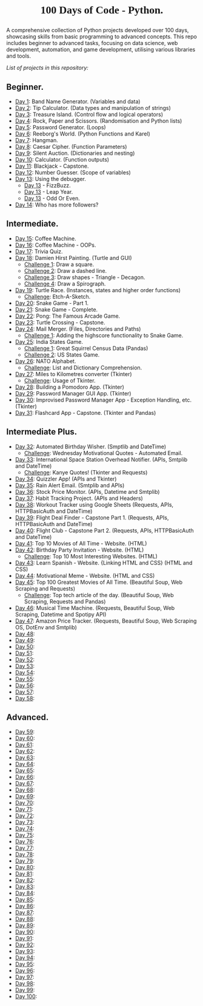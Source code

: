 # <p align="center" style="font-family: 'Palatino Linotype'; font-weight: bold">100 Days of Code - Python.</p>

<p>A comprehensive collection of Python projects developed over 100 days, showcasing skills from basic programming to 
advanced concepts. This repo includes beginner to advanced tasks, focusing on data science, web development, automation,
and game development, utilising various libraries and tools.</p>

<p style="font-style: italic">List of projects in this repository:</p>

## Beginner.
* [Day 1](Day1/Day1.py): Band Name Generator. (Variables and data)
* [Day 2](Day2/Day2.py): Tip Calculator. (Data types and manipulation of strings)
* [Day 3](Day3/Day3.py): Treasure Island. (Control flow and logical operators)
* [Day 4](Day4/Day4.py): Rock, Paper and Scissors. (Randomisation and Python lists)
* [Day 5](Day5/Day5.py): Password Generator. (Loops)
* [Day 6](Day6/Day6.py): Reeborg's World. (Python Functions and Karel)
* [Day 7](Day7/Day7.py): Hangman.
* [Day 8](Day8/Day8.py): Caesar Cipher. (Function Parameters)
* [Day 9](Day9/Day9.py): Silent Auction. (Dictionaries and nesting)
* [Day 10](Day10/Day10.py): Calculator. (Function outputs)
* [Day 11](Day11/Day11.py): Blackjack - Capstone.
* [Day 12](Day12/Day12.py): Number Guesser. (Scope of variables)
* [Day 13](Day13): Using the debugger.
  * [Day 13](Day13/Day13_Debugging_FizzBuzz.py) - FizzBuzz.
  * [Day 13](Day13/Day13_Debugging_LeapYear.py) - Leap Year.
  * [Day 13](Day13/Day13_Debugging_OddOrEven.py) - Odd Or Even.
* [Day 14](Day14/Day14.py): Who has more followers?

## Intermediate.
* [Day 15](Day15/Day15.py): Coffee Machine.
* [Day 16](Day16/Day16.py): Coffee Machine - OOPs.
* [Day 17](Day17/Day17.py): Trivia Quiz.
* [Day 18](Day18/Day18.py): Damien Hirst Painting. (Turtle and GUI)
  * [Challenge 1](Day18/Day18Challenges.py): Draw a square.
  * [Challenge 2](Day18/Day18Challenges.py): Draw a dashed line.
  * [Challenge 3](Day18/Day18Challenges.py): Draw shapes - Triangle - Decagon.
  * [Challenge 4](Day18/Day18Challenges.py): Draw a Spirograph.
* [Day 19](Day19/Day19.py): Turtle Race. (Instances, states and higher order functions)
  * [Challenge](Day19/Day19Challenge.py): Etch-A-Sketch.
* [Day 20](Day20/Day20.py): Snake Game - Part 1.
* [Day 21](Day21/Day21.py): Snake Game - Complete.
* [Day 22](Day22/Day22.py): Pong: The Famous Arcade Game.
* [Day 23](Day23/Day23.py): Turtle Crossing - Capstone.
* [Day 24](Day24/Day24.py): Mail Merger. (Files, Directories and Paths)
  * [Challenge 1](Day24/Day24ImprovedSnakeGame/Day24Challenge.py): Adding the highscore functionality to Snake Game.
* [Day 25](Day25/Day25.py): India States Game.
  * [Challenge 1](Day25/Day25Challenge/Day25Challenge.ipynb): Great Squirrel Census Data (Pandas)
  * [Challenge 2](Day25/USStatesGame/Day25Challenge2.py): US States Game.
* [Day 26](Day26/Day26.py): NATO Alphabet.
  * [Challenge](Day26/Day26Challenge/Day26Challenge.py): List and Dictionary Comprehension.
* [Day 27](Day27/Day27.py): Miles to Kilometres converter (Tkinter)
  * [Challenge](Day27/Day27Challenges.py): Usage of Tkinter.
* [Day 28](Day28/Day28.py): Building a Pomodoro App. (Tkinter)
* [Day 29](Day29/Day29.py): Password Manager GUI App. (Tkinter)
* [Day 30](Day30/Day30.py): Improvised Password Manager App - Exception Handling, etc. (Tkinter)
* [Day 31](Day31/Day31.py): Flashcard App - Capstone. (Tkinter and Pandas)

## Intermediate Plus.
* [Day 32](Day32/Day32.py): Automated Birthday Wisher. (Smptlib and DateTime)
  * [Challenge](Day32/Day32Challenges/Day32Challenge.py): Wednesday Motivational Quotes - Automated Email.
* [Day 33](Day33/Day33.py): International Space Station Overhead Notifier. (APIs, Smtplib and DateTime)
  * [Challenge](Day33/Day33Challenge/Day33Challenge.py): Kanye Quotes! (Tkinter and Requests)
* [Day 34](Day34/Day34.py): Quizzler App! (APIs and Tkinter)
* [Day 35](Day35/Day35.py): Rain Alert Email. (Smtplib and APIs)
* [Day 36](Day36/Day36.py): Stock Price Monitor. (APIs, Datetime and Smtplib)
* [Day 37](Day37/Day37.py): Habit Tracking Project. (APIs and Headers)
* [Day 38](Day38/Day38.py): Workout Tracker using Google Sheets (Requests, APIs, HTTPBasicAuth and DateTime)
* [Day 39](Day39/Day39.py): Flight Deal Finder - Capstone Part 1. (Requests, APIs, HTTPBasicAuth and DateTime)
* [Day 40](Day40/Day40.py): Flight Club - Capstone Part 2. (Requests, APIs, HTTPBasicAuth and DateTime)
* [Day 41](Day41/Day41.html): Top 10 Movies of All Time - Website. (HTML)
* [Day 42](Day42/Day42.html): Birthday Party Invitation - Website. (HTML)
  * [Challenge](Day42/Day42Challenge.html): Top 10 Most Interesting Websites. (HTML)
* [Day 43](Day43/Day43.html): Learn Spanish - Website. {Linking HTML and CSS} (HTML and CSS) 
* [Day 44](Day44/Day44.html): Motivational Meme - Website. (HTML and CSS)
* [Day 45](Day45/Day45.py): Top 100 Greatest Movies of All Time. (Beautiful Soup, Web Scraping and Requests)
  * [Challenge](Day45/Day45_Challenge.py): Top tech article of the day. (Beautiful Soup, Web Scraping, Requests and Pandas)
* [Day 46](Day46/Day46.py): Musical Time Machine. (Requests, Beautiful Soup, Web Scraping, Datetime and Spotipy API)
* [Day 47](Day47/Day47.py): Amazon Price Tracker. (Requests, Beautiful Soup, Web Scraping OS, DotEnv and Smtplib)
* [Day 48](Day48/Day48.py): 
* [Day 49](Day49/Day49.py): 
* [Day 50](Day50/Day50.py): 
* [Day 51](Day51/Day51.py): 
* [Day 52](Day52/Day52.py): 
* [Day 53](Day53/Day53.py): 
* [Day 54](Day54/Day54.py): 
* [Day 55](Day55/Day55.py): 
* [Day 56](Day56/Day56.py): 
* [Day 57](Day57/Day57.py): 
* [Day 58](Day58/Day58.py): 

## Advanced.
* [Day 59](Day59/Day59.py): 
* [Day 60](Day60/Day60.py): 
* [Day 61](Day61/Day61.py): 
* [Day 62](Day62/Day62.py): 
* [Day 63](Day63/Day63.py): 
* [Day 64](Day64/Day64.py): 
* [Day 65](Day65/Day65.py): 
* [Day 66](Day66/Day66.py): 
* [Day 67](Day67/Day67.py): 
* [Day 68](Day68/Day68.py): 
* [Day 69](Day69/Day69.py): 
* [Day 70](Day70/Day70.py): 
* [Day 71](Day71/Day71.py): 
* [Day 72](Day72/Day72.py): 
* [Day 73](Day73/Day73.py): 
* [Day 74](Day74/Day74.py): 
* [Day 75](Day75/Day75.py): 
* [Day 76](Day76/Day76.py): 
* [Day 77](Day77/Day77.py): 
* [Day 78](Day78/Day78.py): 
* [Day 79](Day79/Day79.py): 
* [Day 80](Day80/Day80.py): 
* [Day 81](Day81/Day81.py): 
* [Day 82](Day82/Day82.py): 
* [Day 83](Day83/Day83.py): 
* [Day 84](Day84/Day84.py): 
* [Day 85](Day85/Day85.py): 
* [Day 86](Day86/Day86.py): 
* [Day 87](Day87/Day87.py): 
* [Day 88](Day88/Day88.py): 
* [Day 89](Day89/Day89.py): 
* [Day 90](Day90/Day90.py): 
* [Day 91](Day91/Day91.py): 
* [Day 92](Day92/Day92.py): 
* [Day 93](Day93/Day93.py): 
* [Day 94](Day94/Day94.py): 
* [Day 95](Day95/Day95.py): 
* [Day 96](Day96/Day96.py): 
* [Day 97](Day97/Day97.py): 
* [Day 98](Day98/Day98.py): 
* [Day 99](Day99/Day99.py): 
* [Day 100](Day100/Day100.py):
